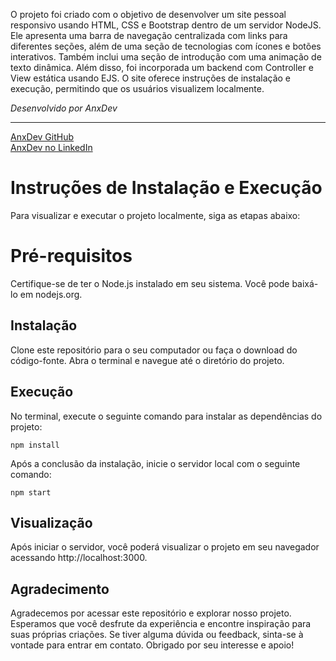 O projeto foi criado com o objetivo de desenvolver um site pessoal responsivo usando HTML, CSS e Bootstrap dentro de um servidor NodeJS.
Ele apresenta uma barra de navegação centralizada com links para diferentes seções, além de uma seção de tecnologias com ícones e botões interativos.
Também inclui uma seção de introdução com uma animação de texto dinâmica. Além disso, foi incorporada um backend com Controller e View estática usando EJS.
O site oferece instruções de instalação e execução, permitindo que os usuários visualizem localmente.

<i>Desenvolvido por AnxDev</i> <br><hr>
[AnxDev GitHub](https://github.com/AnxDev) <br>
[AnxDev no LinkedIn](https://www.linkedin.com/in/raphael-anaximenes/)<br>

# Instruções de Instalação e Execução
Para visualizar e executar o projeto localmente, siga as etapas abaixo:

# Pré-requisitos
Certifique-se de ter o Node.js instalado em seu sistema. Você pode baixá-lo em nodejs.org.

## Instalação
Clone este repositório para o seu computador ou faça o download do código-fonte.
Abra o terminal e navegue até o diretório do projeto.

## Execução
No terminal, execute o seguinte comando para instalar as dependências do projeto:
```
npm install
```
Após a conclusão da instalação, inicie o servidor local com o seguinte comando:
```
npm start
```
## Visualização
Após iniciar o servidor, você poderá visualizar o projeto em seu navegador acessando http://localhost:3000.

## Agradecimento
Agradecemos por acessar este repositório e explorar nosso projeto. Esperamos que você desfrute da experiência e encontre inspiração para suas próprias criações. Se tiver alguma dúvida ou feedback, sinta-se à vontade para entrar em contato. Obrigado por seu interesse e apoio!
